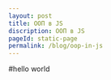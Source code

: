 ```yaml
---
layout: post
title: ООП в JS
discription: ООП в JS
pageId: static-page
permalink: /blog/oop-in-js
---
```


#hello world
